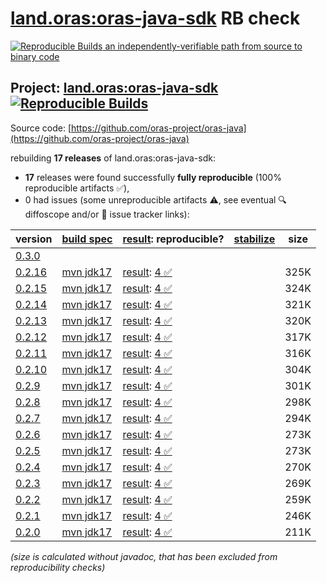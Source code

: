 [land.oras:oras-java-sdk](https://central.sonatype.com/artifact/land.oras/oras-java-sdk/versions) RB check
=======

[![Reproducible Builds](https://reproducible-builds.org/images/logos/rb.svg) an independently-verifiable path from source to binary code](https://reproducible-builds.org/)

## Project: [land.oras:oras-java-sdk](https://central.sonatype.com/artifact/land.oras/oras-java-sdk/versions) [![Reproducible Builds](https://img.shields.io/endpoint?url=https://raw.githubusercontent.com/jvm-repo-rebuild/reproducible-central/master/content/land/oras/oras-java-sdk/badge.json)](https://github.com/jvm-repo-rebuild/reproducible-central/blob/master/content/land/oras/oras-java-sdk/README.md)

Source code: [https://github.com/oras-project/oras-java](https://github.com/oras-project/oras-java)

rebuilding **17 releases** of land.oras:oras-java-sdk:
- **17** releases were found successfully **fully reproducible** (100% reproducible artifacts :white_check_mark:),
- 0 had issues (some unreproducible artifacts :warning:, see eventual :mag: diffoscope and/or :memo: issue tracker links):

| version | [build spec](/BUILDSPEC.md) | [result](https://reproducible-builds.org/docs/jvm/): reproducible? | [stabilize](https://github.com/google/oss-rebuild/blob/main/cmd/stabilize/README.md) | size |
| -- | --------- | ------ | ------ | -- |
| [0.3.0](https://central.sonatype.com/artifact/land.oras/oras-java-sdk/0.3.0/pom) | | | |
| [0.2.16](https://central.sonatype.com/artifact/land.oras/oras-java-sdk/0.2.16/pom) | [mvn jdk17](oras-java-sdk-0.2.16.buildspec) | [result](oras-java-sdk-0.2.16.buildinfo): [4 :white_check_mark: ](oras-java-sdk-0.2.16.buildcompare) | | 325K |
| [0.2.15](https://central.sonatype.com/artifact/land.oras/oras-java-sdk/0.2.15/pom) | [mvn jdk17](oras-java-sdk-0.2.15.buildspec) | [result](oras-java-sdk-0.2.15.buildinfo): [4 :white_check_mark: ](oras-java-sdk-0.2.15.buildcompare) | | 324K |
| [0.2.14](https://central.sonatype.com/artifact/land.oras/oras-java-sdk/0.2.14/pom) | [mvn jdk17](oras-java-sdk-0.2.14.buildspec) | [result](oras-java-sdk-0.2.14.buildinfo): [4 :white_check_mark: ](oras-java-sdk-0.2.14.buildcompare) | | 321K |
| [0.2.13](https://central.sonatype.com/artifact/land.oras/oras-java-sdk/0.2.13/pom) | [mvn jdk17](oras-java-sdk-0.2.13.buildspec) | [result](oras-java-sdk-0.2.13.buildinfo): [4 :white_check_mark: ](oras-java-sdk-0.2.13.buildcompare) | | 320K |
| [0.2.12](https://central.sonatype.com/artifact/land.oras/oras-java-sdk/0.2.12/pom) | [mvn jdk17](oras-java-sdk-0.2.12.buildspec) | [result](oras-java-sdk-0.2.12.buildinfo): [4 :white_check_mark: ](oras-java-sdk-0.2.12.buildcompare) | | 317K |
| [0.2.11](https://central.sonatype.com/artifact/land.oras/oras-java-sdk/0.2.11/pom) | [mvn jdk17](oras-java-sdk-0.2.11.buildspec) | [result](oras-java-sdk-0.2.11.buildinfo): [4 :white_check_mark: ](oras-java-sdk-0.2.11.buildcompare) | | 316K |
| [0.2.10](https://central.sonatype.com/artifact/land.oras/oras-java-sdk/0.2.10/pom) | [mvn jdk17](oras-java-sdk-0.2.10.buildspec) | [result](oras-java-sdk-0.2.10.buildinfo): [4 :white_check_mark: ](oras-java-sdk-0.2.10.buildcompare) | | 304K |
| [0.2.9](https://central.sonatype.com/artifact/land.oras/oras-java-sdk/0.2.9/pom) | [mvn jdk17](oras-java-sdk-0.2.9.buildspec) | [result](oras-java-sdk-0.2.9.buildinfo): [4 :white_check_mark: ](oras-java-sdk-0.2.9.buildcompare) | | 301K |
| [0.2.8](https://central.sonatype.com/artifact/land.oras/oras-java-sdk/0.2.8/pom) | [mvn jdk17](oras-java-sdk-0.2.8.buildspec) | [result](oras-java-sdk-0.2.8.buildinfo): [4 :white_check_mark: ](oras-java-sdk-0.2.8.buildcompare) | | 298K |
| [0.2.7](https://central.sonatype.com/artifact/land.oras/oras-java-sdk/0.2.7/pom) | [mvn jdk17](oras-java-sdk-0.2.7.buildspec) | [result](oras-java-sdk-0.2.7.buildinfo): [4 :white_check_mark: ](oras-java-sdk-0.2.7.buildcompare) | | 294K |
| [0.2.6](https://central.sonatype.com/artifact/land.oras/oras-java-sdk/0.2.6/pom) | [mvn jdk17](oras-java-sdk-0.2.6.buildspec) | [result](oras-java-sdk-0.2.6.buildinfo): [4 :white_check_mark: ](oras-java-sdk-0.2.6.buildcompare) | | 273K |
| [0.2.5](https://central.sonatype.com/artifact/land.oras/oras-java-sdk/0.2.5/pom) | [mvn jdk17](oras-java-sdk-0.2.5.buildspec) | [result](oras-java-sdk-0.2.5.buildinfo): [4 :white_check_mark: ](oras-java-sdk-0.2.5.buildcompare) | | 273K |
| [0.2.4](https://central.sonatype.com/artifact/land.oras/oras-java-sdk/0.2.4/pom) | [mvn jdk17](oras-java-sdk-0.2.4.buildspec) | [result](oras-java-sdk-0.2.4.buildinfo): [4 :white_check_mark: ](oras-java-sdk-0.2.4.buildcompare) | | 270K |
| [0.2.3](https://central.sonatype.com/artifact/land.oras/oras-java-sdk/0.2.3/pom) | [mvn jdk17](oras-java-sdk-0.2.3.buildspec) | [result](oras-java-sdk-0.2.3.buildinfo): [4 :white_check_mark: ](oras-java-sdk-0.2.3.buildcompare) | | 269K |
| [0.2.2](https://central.sonatype.com/artifact/land.oras/oras-java-sdk/0.2.2/pom) | [mvn jdk17](oras-java-sdk-0.2.2.buildspec) | [result](oras-java-sdk-0.2.2.buildinfo): [4 :white_check_mark: ](oras-java-sdk-0.2.2.buildcompare) | | 259K |
| [0.2.1](https://central.sonatype.com/artifact/land.oras/oras-java-sdk/0.2.1/pom) | [mvn jdk17](oras-java-sdk-0.2.1.buildspec) | [result](oras-java-sdk-0.2.1.buildinfo): [4 :white_check_mark: ](oras-java-sdk-0.2.1.buildcompare) | | 246K |
| [0.2.0](https://central.sonatype.com/artifact/land.oras/oras-java-sdk/0.2.0/pom) | [mvn jdk17](oras-java-sdk-0.2.0.buildspec) | [result](oras-java-sdk-0.2.0.buildinfo): [4 :white_check_mark: ](oras-java-sdk-0.2.0.buildcompare) | | 211K |

<i>(size is calculated without javadoc, that has been excluded from reproducibility checks)</i>

